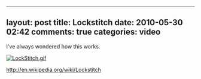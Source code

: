 
---
layout: post
title: Lockstitch
date: 2010-05-30 02:42
comments: true
categories: video
---

I've always wondered how this works.

<a href='http://en.wikipedia.org/wiki/Lockstitch'><img alt=' LockStitch.gif' src='http://upload.wikimedia.org/wikipedia/commons/8/87/Lockstitch.gif'></img>

<a href='http://en.wikipedia.org/wiki/Lockstitch'>http://en.wikipedia.org/wiki/Lockstitch</a>



